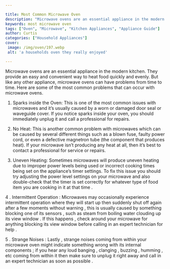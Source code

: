 ```yaml
---

title: Most Common Microwave Oven
description: "Microwave ovens are an essential appliance in the modern kitchen. They provide an easy and convenient way to heat food quickly and...keep going and find out"
keywords: most microwave oven
tags: ["Oven", "Microwave", "Kitchen Appliances", "Appliance Guide"]
author: Curtis
categories: ["Household Appliances"]
cover: 
 image: /img/oven/197.webp
 alt: 'a households oven they really enjoyed'

---
```


Microwave ovens are an essential appliance in the modern kitchen. They provide an easy and convenient way to heat food quickly and evenly. But like any other appliance, microwave ovens can have problems from time to time. Here are some of the most common problems that can occur with microwave ovens. 

1. Sparks inside the Oven: This is one of the most common issues with microwaves and it’s usually caused by a worn or damaged door seal or waveguide cover. If you notice sparks inside your oven, you should immediately unplug it and call a professional for repairs. 

2. No Heat: This is another common problem with microwaves which can be caused by several different things such as a blown fuse, faulty power cord, or even a defective magnetron tube (the component that produces heat). If your microwave isn’t producing any heat at all, then it’s best to contact a professional for service or repairs. 

3. Uneven Heating: Sometimes microwaves will produce uneven heating due to improper power levels being used or incorrect cooking times being set on the appliance’s timer settings. To fix this issue you should try adjusting the power level settings on your microwave and also double-check that the timer is set correctly for whatever type of food item you are cooking in it at that time . 

4 . Intermittent Operation : Microwaves may occasionally experience intermittent operation where they will start up then suddenly shut off again after a few moments without warning , this is usually caused by something blocking one of its sensors , such as steam from boiling water clouding up its view window . If this happens , check around your microwave for anything blocking its view window before calling in an expert technician for help . 

5 . Strange Noises : Lastly , strange noises coming from within your microwave oven might indicate something wrong with its internal components ; if you hear any loud banging , clanging , buzzing , humming , etc coming from within it then make sure to unplug it right away and call in an expert technician as soon as possible .
